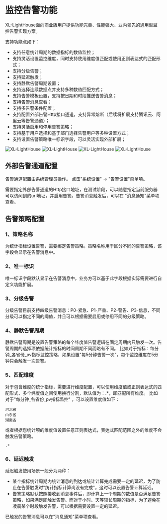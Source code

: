 # 监控告警功能

XL-LightHouse面向商业版用户提供功能完善、性能强大、业内领先的通用型监控告警实现方案。

支持功能点如下：

+ 支持任意统计周期的数据指标的数值监控；
+ 支持灵活设置监控维度，同时支持使用维度值匹配或使用正则表达式的匹配形式；
+ 支持分级告警；
+ 支持延迟触发；
+ 支持静默告警周期设置；  
+ 支持选择连续数据点并支持多种数值匹配方式；
+ 支持告警模板设置，支持按日期和时段推送告警消息；
+ 支持告警消息查看；
+ 支持多告警条件配置；  
+ 支持配置外部告警Http接口通道，支持异常熔断（后续将扩展支持腾讯云、阿里云等告警通道）；
+ 支持灵活启用和停用告警策略；
+ 支持基于用户选择和基于部门选择告警用户等多种设置方式；
+ 支持设置告警策略唯一标识字段，可以灵活实现外部扩展；


![XL-LightHouse](https://lighthousedp-1300542249.cos.ap-nanjing.myqcloud.com/screenshot_v2/53.jpeg)
![XL-LightHouse](https://lighthousedp-1300542249.cos.ap-nanjing.myqcloud.com/screenshot_v2/54.jpeg)
![XL-LightHouse](https://lighthousedp-1300542249.cos.ap-nanjing.myqcloud.com/screenshot_v2/52.jpeg)
![XL-LightHouse](https://lighthousedp-1300542249.cos.ap-nanjing.myqcloud.com/screenshot_v2/51.jpeg)

## 外部告警通道配置

告警通道配置由系统管理员操作。 点击"系统设置" -> "告警设置"菜单项。

需要指定外部告警通道的Http接口地址，在测试阶段，可以随意指定当前服务器可以访问到的url地址，并启用告警。告警消息触发后，可以在 "消息通知"菜单项查看。

## 告警策略配置

### 1、策略名称

为统计指标设置告警，需要绑定告警策略。策略名称用于区分不同的告警策略，该字段会显示在告警消息中。

### 2、唯一标识

唯一标识字段默认显示在告警消息中，业务方可以基于此字段根据实际需要进行自定义功能扩展。

### 3、分级告警
分级告警目前支持四级告警消息：P0-紧急、P1-严重、P2-警告、P3-信息，不同分级可以指定不同的阈值，并且可以根据需要启用或停用不同的分级策略。

### 4、静默告警周期
静默告警周期是设置告警策略的每个纬度值告警逻辑在固定周期内只触发一次。告警周期的选择项依据统计指标的时间周期不同而略有不同。
比如对于指标：每分钟_各省份_pv指标监控策略，如果设置"每5分钟告警一次"，每个监控维度在5分钟只会触发一次告警。

### 5、匹配维度
对于包含维度的统计指标，需要进行维度配置，可以使用维度值或正则表达式的匹配形式，多个纬度值之间使用换行分割，默认值为：.*，即匹配所有维度。
比如对于"每分钟_各省份_pv指标监控" ，可以设置维度值如下：

```
河北省
山东省
湖南省
```
或者根据您统计项的维度值设置任意正则表达式，表达式匹配范围之外的维度不会触发告警策略。
```
.*
```

### 6、延迟触发

延迟触发使用场景一般分为两种：

+ 某个指标统计周期内统计消息的到达或统计计算完成需要一定的延迟，为了防止在告警触发时"统计指标计算尚没有完成"，这时可以设置告警计算延迟。
+ 告警策略默认按照接收到消息事件后，即计算上一个周期的数值是否满足告警策略，如果满足即触发告警。而对于小时、天等较长周期的指标，为了避免在凌晨某个时段触发告警，可以根据需要设置一定的延迟。

已触发的告警消息可以在"消息通知"菜单项查看。






